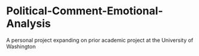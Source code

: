 # Political-Comment-Emotional-Analysis
A personal project expanding on prior academic project at the University of Washington
